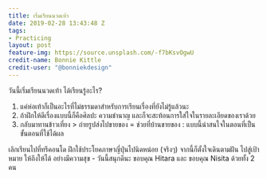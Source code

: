 ```yaml
---
title: เริ่มเรียนนวดเท้า
date: 2019-02-28 13:43:48 Z
tags:
- Practicing
layout: post
feature-img: https://source.unsplash.com/-f7bKsvOgwU
credit-name: Bonnie Kittle
credit-user: "@bonniekdesign"
---
```


วันนี้เริ่มเรียนนวดเท้า ได้เรียนรู้อะไร?

1. แค่ห่อเท้าก็เป็นอะไรที่ไม่ธรรมดาสำหรับการเรียนเรื่องที่ยังไม่รู้แล้วนะ
2. ถ้าฝึกให้ดีเรื่องแบบนี้ก็คือศิลปะ ความชำนาญ และก็จะสะท้อนการใส่ใจในรายละเอียดของเราด้วย
3. กลับมาทานข้าวเที่ยง > ถ่ายรูปส่งไปขายของ = ช่วยที่บ้านขายของ : แบบนี้น่าสนใจในตอนที่เป็นขั้นตอนที่ใช้ได้ผล

เลิกเรียนไปที่ทรีคอนโด ฝึกใช้ประโยคภาษาญี่ปุ่นไปนิดหน่อย (จริงๆ) จากนี้ก็ตั้งใจเดินตามฝัน ไปสู่เป้าหมาย ให้ถึงให้ได้ อย่างมีความสุข - วันนี้สนุกดีนะ ขอบคุณ Hitara และ ขอบคุณ Nisita ด้วยทั้ง 2 คน
